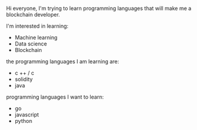 ### 

<!--
**leonardogonfiantini/leonardogonfiantini** is a ✨ _special_ ✨ repository because its `README.md` (this file) appears on your GitHub profile.

Here are some ideas to get you started:

- 🔭 I’m currently working on ...
- 🌱 I’m currently learning ...
- 👯 I’m looking to collaborate on ...
- 🤔 I’m looking for help with ...
- 💬 Ask me about ...
- 📫 How to reach me: ...
- 😄 Pronouns: ...
- ⚡ Fun fact: ...
-->


Hi everyone, I'm trying to learn programming languages ​​that will make me a blockchain developer.

I'm interested in learning:
- Machine learning
- Data science
- Blockchain

the programming languages ​​I am learning are:
- c ++ / c
- solidity
- java

programming languages ​​I want to learn:
- go
- javascript
- python


